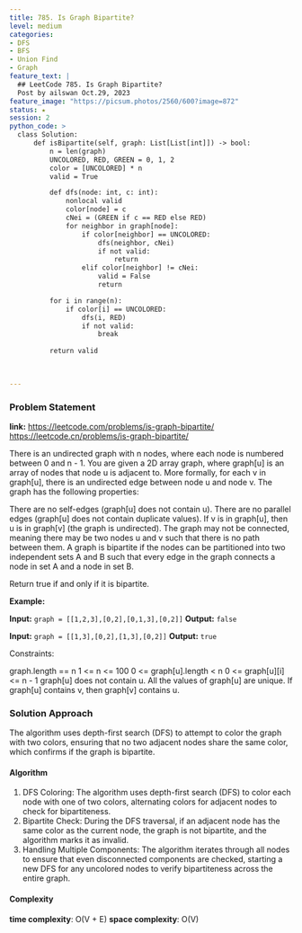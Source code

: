 ```yaml
---
title: 785. Is Graph Bipartite?
level: medium
categories:
- DFS
- BFS
- Union Find
- Graph
feature_text: |
  ## LeetCode 785. Is Graph Bipartite?
  Post by ailswan Oct.29, 2023
feature_image: "https://picsum.photos/2560/600?image=872"
status: ★
session: 2
python_code: >
  class Solution:
      def isBipartite(self, graph: List[List[int]]) -> bool:
          n = len(graph)
          UNCOLORED, RED, GREEN = 0, 1, 2
          color = [UNCOLORED] * n
          valid = True

          def dfs(node: int, c: int):
              nonlocal valid
              color[node] = c
              cNei = (GREEN if c == RED else RED)
              for neighbor in graph[node]:
                  if color[neighbor] == UNCOLORED:
                      dfs(neighbor, cNei)
                      if not valid:
                          return
                  elif color[neighbor] != cNei:
                      valid = False
                      return

          for i in range(n):
              if color[i] == UNCOLORED:
                  dfs(i, RED)
                  if not valid:
                      break
          
          return valid

 
   
---
```


### Problem Statement
**link:**
https://leetcode.com/problems/is-graph-bipartite/
https://leetcode.cn/problems/is-graph-bipartite/
 
There is an undirected graph with n nodes, where each node is numbered between 0 and n - 1. You are given a 2D array graph, where graph[u] is an array of nodes that node u is adjacent to. More formally, for each v in graph[u], there is an undirected edge between node u and node v. The graph has the following properties:

There are no self-edges (graph[u] does not contain u).
There are no parallel edges (graph[u] does not contain duplicate values).
If v is in graph[u], then u is in graph[v] (the graph is undirected).
The graph may not be connected, meaning there may be two nodes u and v such that there is no path between them.
A graph is bipartite if the nodes can be partitioned into two independent sets A and B such that every edge in the graph connects a node in set A and a node in set B.

Return true if and only if it is bipartite.

**Example:**

**Input:** `graph = [[1,2,3],[0,2],[0,1,3],[0,2]]`
**Output:** `false`
 
**Input:** `graph = [[1,3],[0,2],[1,3],[0,2]]`
**Output:** `true`

Constraints:

graph.length == n
1 <= n <= 100
0 <= graph[u].length < n
0 <= graph[u][i] <= n - 1
graph[u] does not contain u.
All the values of graph[u] are unique.
If graph[u] contains v, then graph[v] contains u.

### Solution Approach
The algorithm uses depth-first search (DFS) to attempt to color the graph with two colors, ensuring that no two adjacent nodes share the same color, which confirms if the graph is bipartite.

#### Algorithm
1. DFS Coloring: The algorithm uses depth-first search (DFS) to color each node with one of two colors, alternating colors for adjacent nodes to check for bipartiteness.
2. Bipartite Check: During the DFS traversal, if an adjacent node has the same color as the current node, the graph is not bipartite, and the algorithm marks it as invalid.
3. Handling Multiple Components: The algorithm iterates through all nodes to ensure that even disconnected components are checked, starting a new DFS for any uncolored nodes to verify bipartiteness across the entire graph.

#### Complexity
 **time complexity**: O(V + E)
 **space complexity**: O(V)